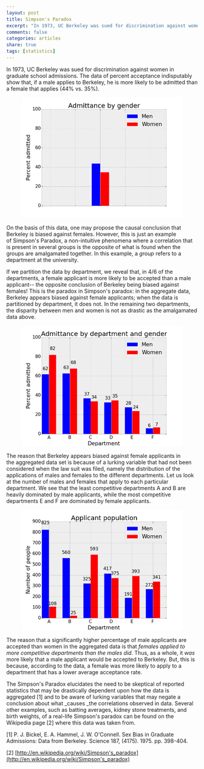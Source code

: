 ```yaml
---
layout: post
title: Simpson's Paradox
excerpt: "In 1973, UC Berkeley was sued for discrimination against women in graduate school admissions. If we take a closer look at the admissions data, this is a case of Simpson's Paradox."
comments: false
categories: articles
share: true
tags: [statistics]
---
```


In 1973, UC Berkeley was sued for discrimination against women in graduate school admissions. The data of percent acceptance indisputably show that, if a male applies to Berkeley, he is more likely to be admitted than a female that applies (44% vs. 35%).

<figure>
	<img src="/images/simpsonsparadox/amalg.png" alt="image">
</figure>

On the basis of this data, one may propose the causal conclusion that Berkeley is biased against females. However, this is just an example of Simpson's Paradox, a non-intuitive phenomena where a correlation that is present in several groups is the opposite of what is found when the groups are amalgamated together. In this example, a _group_ refers to a department at the university.

If we partition the data by department, we reveal that, in 4/6 of the departments, a female applicant is more likely to be accepted than a male applicant-- the opposite conclusion of Berkeley being biased against females! This is the paradox in Simpson's paradox: in the aggregate data, Berkeley appears biased against female applicants; when the data is partitioned by department, it does not. In the remaining two departments, the disparity between men and women is not as drastic as the amalgamated data above.

<figure>
	<img src="/images/simpsonsparadox/s.png" alt="image">
</figure>

The reason that Berkeley appears biased against female applicants in the aggregated data set is because of a lurking variable that had not been considered when the law suit was filed, namely the distribution of the applications of males and females to the different departments. Let us look at the number of males and females that apply to each particular department. We see that the least competitive departments A and B are heavily dominated by male applicants, while the most competitive departments E and F are dominated by female applicants.

<figure>
	<img src="/images/simpsonsparadox/pops.png" alt="image">
</figure>

The reason that a significantly higher percentage of male applicants are accepted than women in the aggregated data is that _females applied to more competitive departments than the males did_. Thus, as a whole, it _was_ more likely that a male applicant would be accepted to Berkeley. But, this is because, according to the data, a female was more likely to apply to a department that has a lower average acceptance rate.

The Simpson's Paradox elucidates the need to be skeptical of reported statistics that may be drastically dependent upon how the data is aggregated [1] and to be aware of lurking variables that may negate a conclusion about what _causes _the correlations observed in data. Several other examples, such as batting averages, kidney stone treatments, and birth weights, of a real-life Simpson's paradox can be found on the Wikipedia page [2] where this data was taken from.

[1] P. J. Bickel, E. A. Hammel, J. W. O'Connell. Sex Bias in Graduate Admissions: Data from Berkeley. Science 187, (4175). 1975. pp. 398-404.

[2] [http://en.wikipedia.org/wiki/Simpson's_paradox](http://en.wikipedia.org/wiki/Simpson's_paradox)
